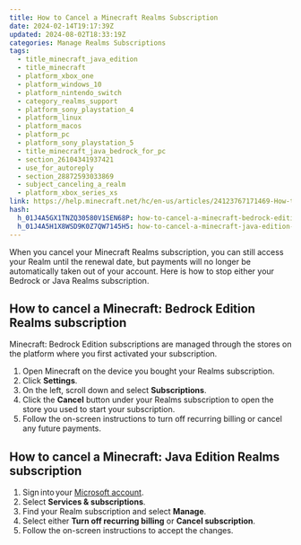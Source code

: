 ```yaml
---
title: How to Cancel a Minecraft Realms Subscription
date: 2024-02-14T19:17:39Z
updated: 2024-08-02T18:33:19Z
categories: Manage Realms Subscriptions
tags:
  - title_minecraft_java_edition
  - title_minecraft
  - platform_xbox_one
  - platform_windows_10
  - platform_nintendo_switch
  - category_realms_support
  - platform_sony_playstation_4
  - platform_linux
  - platform_macos
  - platform_pc
  - platform_sony_playstation_5
  - title_minecraft_java_bedrock_for_pc
  - section_26104341937421
  - use_for_autoreply
  - section_28872593033869
  - subject_canceling_a_realm
  - platform_xbox_series_xs
link: https://help.minecraft.net/hc/en-us/articles/24123767171469-How-to-Cancel-a-Minecraft-Realms-Subscription
hash:
  h_01J4A5GX1TNZQ30580V1SEN68P: how-to-cancel-a-minecraft-bedrock-edition-realms-subscription
  h_01J4A5H1X8WSD9K0Z7QW7145H5: how-to-cancel-a-minecraft-java-edition-realms-subscription
---
```


When you cancel your Minecraft Realms subscription, you can still access your Realm until the renewal date, but payments will no longer be automatically taken out of your account. Here is how to stop either your Bedrock or Java Realms subscription.

## How to cancel a Minecraft: Bedrock Edition Realms subscription

Minecraft: Bedrock Edition subscriptions are managed through the stores on the platform where you first activated your subscription.  

1.  Open Minecraft on the device you bought your Realms subscription.
2.  Click **Settings**.
3.  On the left, scroll down and select **Subscriptions**.
4.  Click the **Cancel** button under your Realms subscription to open the store you used to start your subscription.
5.  Follow the on-screen instructions to turn off recurring billing or cancel any future payments.

## How to cancel a Minecraft: Java Edition Realms subscription

1.  Sign into your [Microsoft account](https://account.microsoft.com/billing/redeem).
2.  Select **Services & subscriptions**.
3.  Find your Realm subscription and select **Manage**.
4.  Select either **Turn off recurring billing** or **Cancel subscription**.
5.  Follow the on-screen instructions to accept the changes.
